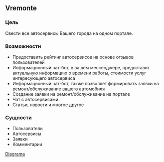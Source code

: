 ## Vremonte
### Цель
Свести все автосервисы Вашего города на одном портале. 
### Возможности
 - Предоставить рейтинг автосервисов на основе отзывов пользователей
 - Информационный чат-бот, в вашем мессенджере, предоставит актуальную информацию о времени работы, стоимости услуг интересующего автосервиса
 - Информационный чат-бот, также позволяет формировать заявки на ремонт/обслуживание вашего автомобиля
 - Создание заявки на ремонт/обслуживание на портале
 - Чат с автосервисами
 - Статьи, новости и многое другое
### Сущности
 - Пользователи
 - Автосервисы
 - Заявки
 - Комментарии

[Diagrama](https://www.draw.io/?lightbox=1&highlight=0000ff&edit=_blank&layers=1&nav=1&title=vremonte#R7VrLcuMqEP0aL5MSQpKlZewkM4tMTWqce%2B%2FMkkhYpoKEC%2BHXfP1FAvS0NY5jT7yQFy5omga6Tx%2B1sEdwmmy%2FcLRcfGMRpiPbirYjeD%2BybR%2B48jsX7JQABmMliDmJlAhUghn5jbXQ0tIViXDWUBSMUUGWTWHI0hSHoiFDnLNNU23OaHPVJYpxRzALEe1K%2FyORWOhj2eNK%2FhWTeGFWBl6gRhJklPVJsgWK2KYmgg8jOOWMCdVKtlNMc98Zv6h5jwdGy41xnIpjJoz9wAPADeaWhwMf%2BzdAn2GN6Eqf9p8M80xvV%2ByMD7INSShKZW%2ByEAmVQiCbc5aKmVbK%2B4iSOJXtUO4HcylYYy6I9OSdHhBsKaXhgtDoCe3YKt91JlD4ZnqTBePktzSLzBpymAsNCttraMzymVJsSSnHmdR5Nq4ApegJZULrhIxStMzIa7nhBPGYpBMmBEu0kjnpI6F0yijjhQPgvPjkVtkqjXBktE1Elf2EhLpN0SumE7m%2FuJhgLKWs8GEmOHvDNfNW8SlHDM4KJ9c2oqfnfn9ECaF5Rv2LeYRSZMKhPAVs3d%2B3ho65jA3eHkQSKPEp8xqzBAu%2Bkyp6gh1oSOuc9qHqbqoEAZ5WWdSSw9WAQzon49JyBVvZ0Mg9FsVBB8UdAFPSBu9RnjaIpngu9uA5IVFEi4AuUUjS%2BCXH9%2F0NqCRPxcR7WEl%2BaG%2FAAkwCCaTwWKLmmWVEEJbb50p3smQkFYXL3MnIvS8kXMY2lYdApAgZljjf4Bzrx8X3ABd0I64jLHPvqAj7FwgwtDoBfkHZ20BTA03105TXZCnggFv3E4kK%2BgNRfZyooLU%2F5ldAVA7sBHjKkiQ%2Fy0BVA1X1UZXb4Sr7E5nKBQNTfZypFB1cA1PZvhd4nutCd%2By%2BvuLgphvfu7VgM8zXJMRDYTWw1fve%2F2zLOQ7LRnZWMHdvMQay%2BlN89zPCdXJV9%2FWvE1%2BcRnf5XZ%2FsPfyQsXth31C6a0Ycb4n4qT2dt3%2FlbflCIHup3OPPZveX0UyjnAsMz5TpX5JTtW6C0ui7TnA5UJum9oujzk1jK%2BHkmdiKh%2FjAA8Xc10nrMX5vfVwLnbuvjtAyjikSZN3c6L546hWec2wefOWCTivh1fn0pPpdZcsOAC2GCVqGlA86hmQ00K6mplPn4H6B06q7gN0Cq7JYQbd06YloPqK0ugyaweei%2BVANcsVgls%2FMW1D%2FNKFig1uvNmgFJ0Ld7V3Fba7SOsSF0kAmbv%2Be2%2Fqg8dPDBdLGPlPaXE9y9AL%2F0LvD3wG%2B47bhcCqNS2xbztgDgflu2rX8W%2BhbgWurb%2Bci4HbbzxJo9W7a6yTDpcHdvTc6EdxnALB5sIB3lUl%2Fs8L55NxolTj2qSWOB70m0zutq5xzwd%2FuLXH%2BCP%2FLl0TOFcK%2Fp64CDfAXY2eCv7lAvuKa6Gzwt9uwHHsfhH%2FjDbMXk7Jb%2Fe1CqVf%2FXYEP%2FwM%3D)